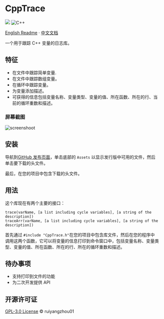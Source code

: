 # CppTrace

<p>
    <img src="https://img.shields.io/github/v/release/ruiyangzhou01/CppTrace?&color=blue&logo=hack-the-box)" />
    <img alt="C++" src="https://img.shields.io/badge/-C++-9f62a5?style=flat&logo=cplusplus&logoColor=white" />
</p>

[English Readme](https://github.com/ruiyangzhou01/CppTrace/blob/main/README.md) · [中文文档](https://github.com/ruiyangzhou01/CppTrace/blob/main/README_zh.md)

一个用于跟踪 C++ 变量的日志库。

## 特征

- 在文件中跟踪简单变量.
- 在文件中跟踪数组变量。
- 在循环中跟踪变量。
- 为变量添加描述。
- 可获得的信息包括变量名称、变量类型、变量的值、所在函数、所在的行、当前的循环重数和描述。

### 屏幕截图

![screenshoot](README.assets/screenshot.png)

## 安装

导航到[GitHub 发布页面](https://github.com/ruiyangzhou01/CppTrace/releases)，单击底部的 `Assets` 以显示发行版中可用的文件，然后单击要下载的头文件。

最后，在您的项目中包含下载的头文件。

## 用法

这个库现在有两个主要的接口：

```
trace(varName, [a list including cycle variables], [a string of the description])
traceArr(varName, [a list including cycle variables], [a string of the description])
```

首先通过 `#include "CppTrace.h"`在您的项目中包含库文件，然后在您的程序中调用这两个函数，它可以将变量的信息打印到命令窗口中，包括变量名称、变量类型、变量的值、所在函数、所在的行、所在的循环重数和描述。

## 待办事项

- 支持打印到文件的功能
- 为二次开发提供 API 

## 开源许可证

[GPL-3.0 License](https://github.com/ruiyangzhou01/MATLABUtilities/blob/main/LICENSE) © ruiyangzhou01

